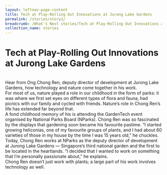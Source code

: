 ```yaml
---
layout: leftnav-page-content
title: Tech at Play-Rolling Out Innovations at Jurong Lake Gardens
permalink: /stories/story1/
breadcrumb: /What's Next stories/Tech at Play-Rolling Out Innovations at Jurong Lake Gardens
collection_name: stories
---
```

# <b>Tech at Play-Rolling Out Innovations at Jurong Lake Gardens</b>

<br>
Hear from Ong Chong Ren, deputy director of development at Jurong Lake Gardens, how technology and nature come together in his work.
<br>
For most of us, nature played a role in our childhood in the form of parks: it was where we first set eyes on different types of flora and fauna, had picnics with our family and cycled with friends. Nature’s role in Chong Ren’s life has extended far beyond that.  
<br>
A fond childhood memory of his is attending the GardenTech event organised by National Parks Board (NParks). Chong Ren was so fascinated by the displays that gardening soon became his favourite pastime. “I started growing heliconias, one of my favourite groups of plants, and I had about 60 varieties of those in my house by the time I was 15 years old,” he chuckles. 
<br>
Today, Chong Ren works at NParks as the deputy director of development at Jurong Lake Gardens — Singapore’s third national garden and the first to be located in the heartlands. “I decided that I wanted to work on something that I’m personally passionate about,” he explains.  
<br>
Chong Ren doesn’t just work with plants; a large part of his work involves technology as well.    

 
